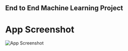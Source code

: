 ## End to End Machine Learning Project

# App Screenshot

![App Screenshot](https://github.com/user-attachments/assets/2f0d9c3d-d375-465b-b94b-f364341cfb5f)
